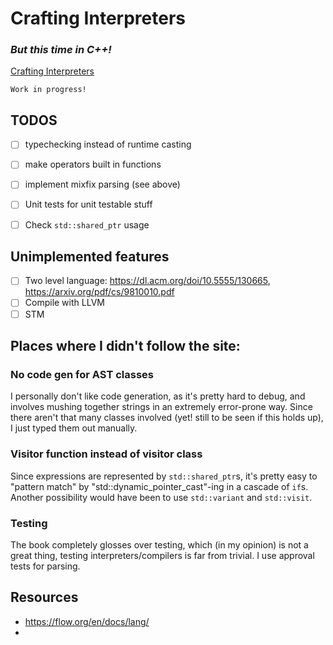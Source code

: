 # Crafting Interpreters
### _But this time in C++!_

[Crafting Interpreters](craftinginterpreters.com/)

```
Work in progress!
```

## TODOS
- [ ] typechecking instead of runtime casting
- [ ] make operators built in functions
- [ ] implement mixfix parsing (see above)


- [ ] Unit tests for unit testable stuff
- [ ] Check `std::shared_ptr` usage

## Unimplemented features
- [ ] Two level language: https://dl.acm.org/doi/10.5555/130665, https://arxiv.org/pdf/cs/9810010.pdf
- [ ] Compile with LLVM
- [ ] STM

## Places where I didn't follow the site:

### No code gen for AST classes
I personally don't like code generation, as it's pretty hard to debug, and involves mushing together strings
in an extremely error-prone way. Since there aren't that many classes involved (yet! still to be seen if this holds up),
I just typed them out manually.

### Visitor function instead of visitor class
Since expressions are represented by `std::shared_ptr`s, it's pretty easy to "pattern match" by "std::dynamic_pointer_cast"-ing
in a cascade of `if`s. Another possibility would have been to use `std::variant` and `std::visit`.

### Testing
The book completely glosses over testing, which (in my opinion) is not a great thing, testing interpreters/compilers is far from
trivial. I use approval tests for parsing.

## Resources
- https://flow.org/en/docs/lang/
- 